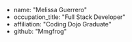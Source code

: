  +  name: "Melissa Guerrero"
 +  occupation_title: "Full Stack Developer"
 +  affiliation: "Coding Dojo Graduate"
 +  github: "Mmgfrog"
